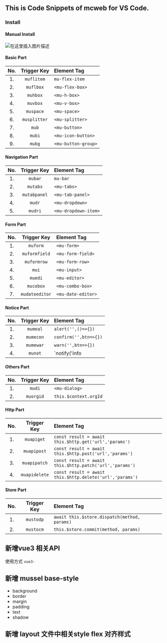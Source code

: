 <!--
 * @Author: xll
 * @Date: 2020-06-06 22:12:57
 * @LastEditors: xll
 * @LastEditTime: 2021-04-26 16:44:00
 * @FilePath: /mcweb-snippets/README.md
-->
## This is Code Snippets of mcweb for VS Code.

### Install

#### Manual Install
![在这里插入图片描述](https://img-blog.csdnimg.cn/2020060809502338.png?x-oss-process=image/watermark,type_ZmFuZ3poZW5naGVpdGk,shadow_10,text_aHR0cHM6Ly9ibG9nLmNzZG4ubmV0L3Jlc19taW4=,size_16,color_FFFFFF,t_70#pic_center)


#### Basic Part
|No.|Trigger&nbsp;Key|Element Tag|
|:------:|:--------------:|:--------|
|1. | `muflitem` | `mu-flex-item` |
|2. | `muflbox` | `<mu-flex-box>` |
|3. | `muhbox` | `<mu-h-box>` |
|4. | `muvbox` | `<mu-v-box>` |
|5. | `muspace` | `<mu-space>` |
|6. | `musplitter` | `<mu-splitter>` |
|7. | `mub` | `<mu-button>` |
|8. | `mubi` | `<mu-icon-button>` |
|9. | `mubg` | `<mu-button-group>` |


#### Navigation Part
|No.|Trigger&nbsp;Key|Element Tag|
|:------:|:--------------:|:--------|
|1. | `mubar` | `mu-bar` |
|2. | `mutabs` | `<mu-tabs>` |
|3. | `mutabpanel` | `<mu-tab-panel>` |
|4. | `mudr` | `<mu-dropdown>` |
|5. | `mudri` | `<mu-dropdown-item>` |



#### Form Part

|No. |  Trigger&nbsp;Key | Element Tag|
|:------:|:--------------:|:--------|
|1. | `muform` | `<mu-form>` |
|2. | `muformfield` | `<mu-form-field>` |
|3. | `muformrow` | `<mu-form-row>` |
|4. | `mui` | `<mu-input>` |
|5. | `muedi` | `<mu-editor>` |
|6. | `mucobox` | `<mu-combo-box>` |
|7. | `mudateeditor` | `<mu-date-editor>` |


#### Notice Part

|No. |  Trigger Key | Element Tag|
|:------:|:--------------:|:--------|
|1. | `mumeal` | `alert('',()=>{})` |
|2. | `mumecon` | 	`confirm('',btn=>{})` |
|3. | `mumewar` | 	`warn('',btn=>{})` |
|4. | `munot` | 	`notify('info|success|warning|error','message')` |


#### Others Part
|No. |  Trigger Key | Element Tag|
|:------:|:--------------:|:--------|
|1. | `mudi` | `<mu-dialog>` |
|2. | `muorgid` | `this.$context.orgId` |

#### Http Part

|No. |  Trigger Key | Element Tag|
|:------:|:--------------:|:--------|
|1. | `muapiget` | `const result = await this.$http.get('url','params')` |
|2. | `muapipost` | 	`const result = await this.$http.post('url','params')` |
|3. | `muapipatch` | 	`const result = await this.$http.patch('url','params')` |
|4. | `muapidelete` | 	`const result = await this.$http.delete('url','params')` |

#### Store Part
|No. |  Trigger Key | Element Tag|
|:------:|:--------------:|:--------|
|1. | `mustodp` | `await this.$store.dispatch(method, params)` |
|2. | `mustocm` | `this.$store.commit(method, params)` |



## 新增vue3 相关API 

 使用方式 `vue3-`

 ## 新增 mussel base-style
  - background
  - border
  - margin
  - padding
  - text
  - shadow

## 新增 layout 文件中相关style  flex 对齐样式 
